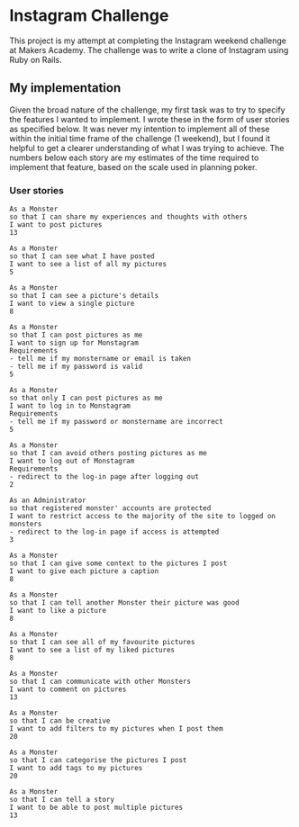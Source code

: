 Instagram Challenge
===================

This project is my attempt at completing the Instagram weekend challenge at Makers Academy. The challenge was to write a clone of Instagram using Ruby on Rails.

## My implementation

Given the broad nature of the challenge, my first task was to try to specify the features I wanted to implement. I wrote these in the form of user stories as specified below. It was never my intention to implement all of these within the initial time frame of the challenge (1 weekend), but I found it helpful to get a clearer understanding of what I was trying to achieve. The numbers below each story are my estimates of the time required to implement that feature, based on the scale used in planning poker.

### User stories

```
As a Monster
so that I can share my experiences and thoughts with others
I want to post pictures
13

As a Monster
so that I can see what I have posted
I want to see a list of all my pictures
5

As a Monster
so that I can see a picture's details
I want to view a single picture
8

As a Monster
so that I can post pictures as me
I want to sign up for Monstagram
Requirements
- tell me if my monstername or email is taken
- tell me if my password is valid
5

As a Monster
so that only I can post pictures as me
I want to log in to Monstagram
Requirements
- tell me if my password or monstername are incorrect
5  

As a Monster
so that I can avoid others posting pictures as me
I want to log out of Monstagram
Requirements
- redirect to the log-in page after logging out
2

As an Administrator
so that registered monster' accounts are protected
I want to restrict access to the majority of the site to logged on monsters
- redirect to the log-in page if access is attempted
3

As a Monster
so that I can give some context to the pictures I post
I want to give each picture a caption
8

As a Monster
so that I can tell another Monster their picture was good
I want to like a picture
8

As a Monster
so that I can see all of my favourite pictures
I want to see a list of my liked pictures
8

As a Monster
so that I can communicate with other Monsters
I want to comment on pictures
13

As a Monster
so that I can be creative
I want to add filters to my pictures when I post them
20

As a Monster
so that I can categorise the pictures I post
I want to add tags to my pictures
20

As a Monster
so that I can tell a story
I want to be able to post multiple pictures
13
```

